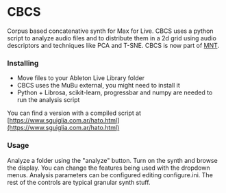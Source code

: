 # CBCS
Corpus based concatenative synth for Max for Live. CBCS uses a python script to analyze audio files and to distribute them in a 2d grid
using audio descriptors and techniques like PCA and T-SNE. CBCS is now part of [MNT](https://github.com/fsguiglia/MNT2).

### Installing
* Move files to your Ableton Live Library folder
* CBCS uses the MuBu external, you might need to install it
* Python + Librosa, scikit-learn, progressbar and numpy are needed to run the analysis script

You can find a version with a compiled script at [https://www.sguiglia.com.ar/hato.html](https://www.sguiglia.com.ar/hato.html)

### Usage
Analyze a folder using the "analyze" button. Turn on the synth and browse the display. You can change the features being used with the dropdown menus. Analysis parameters can be configured editing configure.ini. The rest of the controls are typical granular synth stuff.
